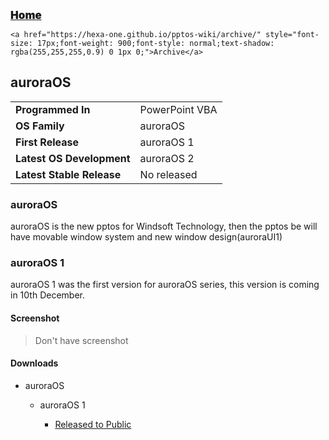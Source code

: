   <p style=""><a href="https://hexa-one.github.io/pptos-wiki/" style="font-size: 17px;font-weight: 900;font-style: normal;text-shadow: rgba(255,255,255,0.9) 0 1px 0;">Home</a>&nbsp;&nbsp;&nbsp;&nbsp;&nbsp;&nbsp;&nbsp;&nbsp;&nbsp;&nbsp;&nbsp;&nbsp;&nbsp;&nbsp;&nbsp;&nbsp;&nbsp;&nbsp;

    <a href="https://hexa-one.github.io/pptos-wiki/archive/" style="font-size: 17px;font-weight: 900;font-style: normal;text-shadow: rgba(255,255,255,0.9) 0 1px 0;">Archive</a>

  </p>

## auroraOS


|                           |                               |
| ------------------------- | ----------------------------- |
| **Programmed In**         | PowerPoint VBA                |
|**OS Family**             | auroraOS                      |
| **First Release**         | auroraOS 1                  |
| **Latest OS Development** | auroraOS 2                      |
| **Latest Stable Release** | No released                   |

### auroraOS

auroraOS is the new pptos for Windsoft Technology, then the pptos be will have movable window system and new window design(auroraUI1)

### auroraOS 1

auroraOS 1 was the first version for auroraOS series, this version is coming in 10th December.

#### Screenshot

> Don't have screenshot 

#### Downloads

- auroraOS 

   - auroraOS 1

      - [Released to Public](https://github.com/hexa-one/pptos-wiki/raw/gh-pages/files/Aurora_OS/AuroraOS%201%20RTP.zip)
      
<body style="background-image: url(https://raw.githubusercontent.com/hexa-one/pptos-wiki/gh-pages/assets/background/background.png);background-repeat: no-repeat;background-attachment: fixed;background-size: cover;">

